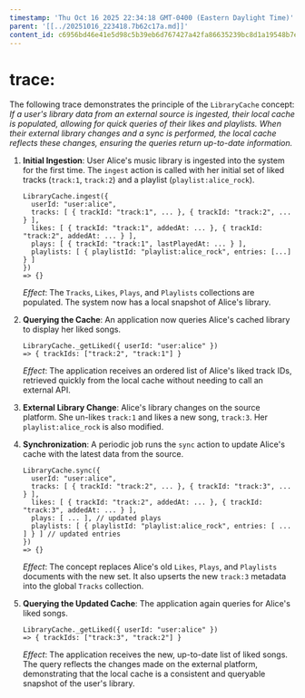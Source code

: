 ```yaml
---
timestamp: 'Thu Oct 16 2025 22:34:18 GMT-0400 (Eastern Daylight Time)'
parent: '[[../20251016_223418.7b62c17a.md]]'
content_id: c6956bd46e41e5d98c5b39eb6d767427a42fa86635239bc8d1a19548b7e77c77
---
```


# trace:

The following trace demonstrates the principle of the `LibraryCache` concept: *If a user's library data from an external source is ingested, their local cache is populated, allowing for quick queries of their likes and playlists. When their external library changes and a sync is performed, the local cache reflects these changes, ensuring the queries return up-to-date information.*

1. **Initial Ingestion**: User Alice's music library is ingested into the system for the first time. The `ingest` action is called with her initial set of liked tracks (`track:1`, `track:2`) and a playlist (`playlist:alice_rock`).

   ```
   LibraryCache.ingest({
     userId: "user:alice",
     tracks: [ { trackId: "track:1", ... }, { trackId: "track:2", ... } ],
     likes: [ { trackId: "track:1", addedAt: ... }, { trackId: "track:2", addedAt: ... } ],
     plays: [ { trackId: "track:1", lastPlayedAt: ... } ],
     playlists: [ { playlistId: "playlist:alice_rock", entries: [...] } ]
   })
   => {}
   ```

   *Effect*: The `Tracks`, `Likes`, `Plays`, and `Playlists` collections are populated. The system now has a local snapshot of Alice's library.

2. **Querying the Cache**: An application now queries Alice's cached library to display her liked songs.

   ```
   LibraryCache._getLiked({ userId: "user:alice" })
   => { trackIds: ["track:2", "track:1"] } 
   ```

   *Effect*: The application receives an ordered list of Alice's liked track IDs, retrieved quickly from the local cache without needing to call an external API.

3. **External Library Change**: Alice's library changes on the source platform. She un-likes `track:1` and likes a new song, `track:3`. Her `playlist:alice_rock` is also modified.

4. **Synchronization**: A periodic job runs the `sync` action to update Alice's cache with the latest data from the source.

   ```
   LibraryCache.sync({
     userId: "user:alice",
     tracks: [ { trackId: "track:2", ... }, { trackId: "track:3", ... } ],
     likes: [ { trackId: "track:2", addedAt: ... }, { trackId: "track:3", addedAt: ... } ],
     plays: [ ... ], // updated plays
     playlists: [ { playlistId: "playlist:alice_rock", entries: [ ... ] } ] // updated entries
   })
   => {}
   ```

   *Effect*: The concept replaces Alice's old `Likes`, `Plays`, and `Playlists` documents with the new set. It also upserts the new `track:3` metadata into the global `Tracks` collection.

5. **Querying the Updated Cache**: The application again queries for Alice's liked songs.

   ```
   LibraryCache._getLiked({ userId: "user:alice" })
   => { trackIds: ["track:3", "track:2"] }
   ```

   *Effect*: The application receives the new, up-to-date list of liked songs. The query reflects the changes made on the external platform, demonstrating that the local cache is a consistent and queryable snapshot of the user's library.

